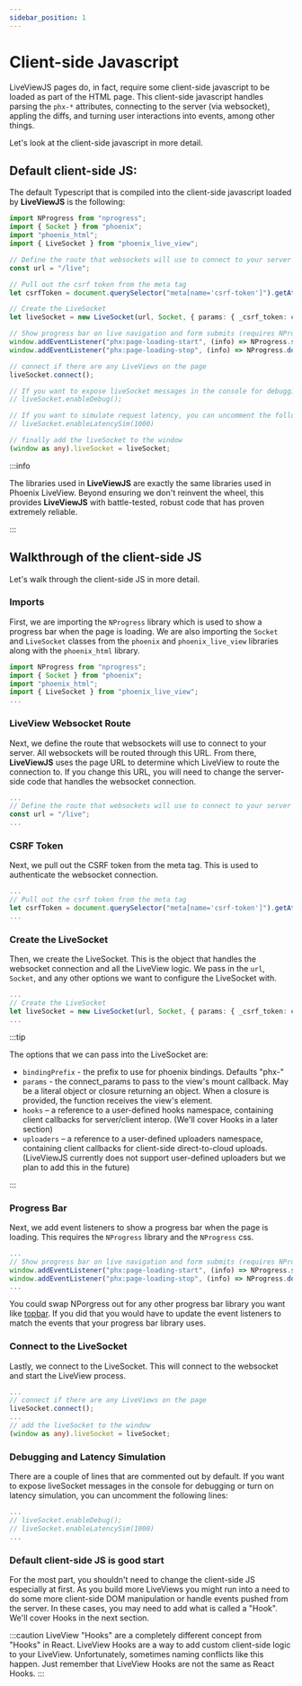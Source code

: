 ```yaml
---
sidebar_position: 1
---
```


# Client-side Javascript

LiveViewJS pages do, in fact, require some client-side javascript to be loaded as part of the HTML page. This
client-side javascript handles parsing the `phx-*` attributes, connecting to the server (via websocket), appling the
diffs, and turning user interactions into events, among other things.

Let's look at the client-side javascript in more detail.

## Default client-side JS:

The default Typescript that is compiled into the client-side javascript loaded by **LiveViewJS** is the following:

```ts
import NProgress from "nprogress";
import { Socket } from "phoenix";
import "phoenix_html";
import { LiveSocket } from "phoenix_live_view";

// Define the route that websockets will use to connect to your server
const url = "/live";

// Pull out the csrf token from the meta tag
let csrfToken = document.querySelector("meta[name='csrf-token']").getAttribute("content");

// Create the LiveSocket
let liveSocket = new LiveSocket(url, Socket, { params: { _csrf_token: csrfToken } });

// Show progress bar on live navigation and form submits (requires NProgress css)
window.addEventListener("phx:page-loading-start", (info) => NProgress.start());
window.addEventListener("phx:page-loading-stop", (info) => NProgress.done());

// connect if there are any LiveViews on the page
liveSocket.connect();

// If you want to expose liveSocket messages in the console for debugging, uncomment the following:
// liveSocket.enableDebug();

// If you want to simulate request latency, you can uncomment the following
// liveSocket.enableLatencySim(1000)

// finally add the liveSocket to the window
(window as any).liveSocket = liveSocket;
```

:::info

The libraries used in **LiveViewJS** are exactly the same libraries used in Phoenix LiveView. Beyond ensuring we
don't reinvent the wheel, this provides **LiveViewJS** with battle-tested, robust code that has proven extremely
reliable.

:::

## Walkthrough of the client-side JS

Let's walk through the client-side JS in more detail.

### Imports

First, we are importing the `NProgress` library which is used to show a progress bar when the page is loading. We are
also importing the `Socket` and `LiveSocket` classes from the `phoenix` and `phoenix_live_view` libraries along with the
`phoenix_html` library.

```ts
import NProgress from "nprogress";
import { Socket } from "phoenix";
import "phoenix_html";
import { LiveSocket } from "phoenix_live_view";
...
```

### LiveView Websocket Route

Next, we define the route that websockets will use to connect to your server. All websockets will be routed through this
URL. From there, **LiveViewJS** uses the page URL to determine which LiveView to route the connection to. If you change
this URL, you will need to change the server-side code that handles the websocket connection.

```ts
...
// Define the route that websockets will use to connect to your server
const url = "/live";
...
```

### CSRF Token

Next, we pull out the CSRF token from the meta tag. This is used to authenticate the websocket connection.

```ts
...
// Pull out the csrf token from the meta tag
let csrfToken = document.querySelector("meta[name='csrf-token']").getAttribute("content");
...
```

### Create the LiveSocket

Then, we create the LiveSocket. This is the object that handles the websocket connection and all the LiveView logic. We
pass in the `url`, `Socket`, and any other options we want to configure the LiveSocket with.

```ts
...
// Create the LiveSocket
let liveSocket = new LiveSocket(url, Socket, { params: { _csrf_token: csrfToken } });
...
```

:::tip

The options that we can pass into the LiveSocket are:

- `bindingPrefix` - the prefix to use for phoenix bindings. Defaults "phx-"
- `params` - the connect_params to pass to the view's mount callback. May be a literal object or closure returning an
  object. When a closure is provided, the function receives the view's element.
- `hooks` – a reference to a user-defined hooks namespace, containing client callbacks for server/client interop. (We'll
  cover Hooks in a later section)
- `uploaders` – a reference to a user-defined uploaders namespace, containing client callbacks for client-side
  direct-to-cloud uploads. (LiveViewJS currently does not support user-defined uploaders but we plan to add this in the
  future)
  
:::

### Progress Bar

Next, we add event listeners to show a progress bar when the page is loading. This requires the `NProgress` library and
the `NProgress` css.

```ts
...
// Show progress bar on live navigation and form submits (requires NProgress css)
window.addEventListener("phx:page-loading-start", (info) => NProgress.start());
window.addEventListener("phx:page-loading-stop", (info) => NProgress.done());
...
```

You could swap NPorgress out for any other progress bar library you want like
[topbar](http://buunguyen.github.io/topbar/). If you did that you would have to update the event listeners to match the
events that your progress bar library uses.

### Connect to the LiveSocket

Lastly, we connect to the LiveSocket. This will connect to the websocket and start the LiveView process.

```ts
...
// connect if there are any LiveViews on the page
liveSocket.connect();
...
// add the liveSocket to the window
(window as any).liveSocket = liveSocket;
```

### Debugging and Latency Simulation

There are a couple of lines that are commented out by default. If you want to expose liveSocket messages in the console
for debugging or turn on latency simulation, you can uncomment the following lines:

```ts
...
// liveSocket.enableDebug();
// liveSocket.enableLatencySim(1000)
...
```

### Default client-side JS is good start

For the most part, you shouldn't need to change the client-side JS especially at first. As you build more LiveViews you
might run into a need to do some more client-side DOM manipulation or handle events pushed from the server. In these
cases, you may need to add what is called a "Hook". We'll cover Hooks in the next section.

:::caution LiveView "Hooks" are a completely different concept from "Hooks" in React. LiveView Hooks are a way to add
custom client-side logic to your LiveView. Unfortunately, sometimes naming conflicts like this happen. Just remember
that LiveView Hooks are not the same as React Hooks. :::

